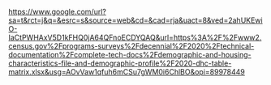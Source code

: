 https://www.google.com/url?sa=t&rct=j&q=&esrc=s&source=web&cd=&cad=rja&uact=8&ved=2ahUKEwiO-IaCtPWHAxV5D1kFHQ0jA64QFnoECDYQAQ&url=https%3A%2F%2Fwww2.census.gov%2Fprograms-surveys%2Fdecennial%2F2020%2Ftechnical-documentation%2Fcomplete-tech-docs%2Fdemographic-and-housing-characteristics-file-and-demographic-profile%2F2020-dhc-table-matrix.xlsx&usg=AOvVaw1qfuh6mCSu7gWM0i6ChlBO&opi=89978449
